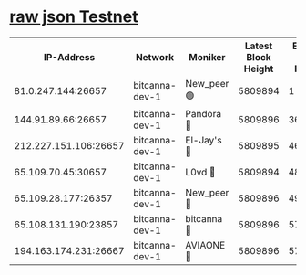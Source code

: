 [raw json Testnet](https://rpc-check.bcat.stavr.tech/bcat/rpc-bcat-result.json)
=


<table><tr><th>IP-Address</th><th>Network</th><th>Moniker</th><th>Latest Block Height</th><th>Earliest Block Height</th><th>Catching Up</th><th>Tx Index</th><th>Voting Power</th><th>Scan Time</th></tr><tr><td>81.0.247.144:26657</td><td>bitcanna-dev-1</td><td>New_peer 🟢</td><td>5809894</td><td>1</td><td>False</td><td>on</td><td>0</td><td>2024-01-03T17:18:16.768605239UTC</td></tr><tr><td>144.91.89.66:26657</td><td>bitcanna-dev-1</td><td>Pandora 🔴</td><td>5809896</td><td>3675711</td><td>False</td><td>on</td><td>2096387</td><td>2024-01-03T17:18:26.554481609UTC</td></tr><tr><td>212.227.151.106:26657</td><td>bitcanna-dev-1</td><td>El-Jay's 🔴</td><td>5809895</td><td>4670391</td><td>False</td><td>on</td><td>2218164</td><td>2024-01-03T17:18:23.488911574UTC</td></tr><tr><td>65.109.70.45:30657</td><td>bitcanna-dev-1</td><td>L0vd 🔴</td><td>5809894</td><td>4828155</td><td>False</td><td>on</td><td>7920</td><td>2024-01-03T17:18:17.121223934UTC</td></tr><tr><td>65.109.28.177:26357</td><td>bitcanna-dev-1</td><td>New_peer 🔴</td><td>5809896</td><td>4952911</td><td>False</td><td>on</td><td>2237067</td><td>2024-01-03T17:18:23.807255262UTC</td></tr><tr><td>65.108.131.190:23857</td><td>bitcanna-dev-1</td><td>bitcanna 🔴</td><td>5809896</td><td>5709896</td><td>False</td><td>off</td><td>82368</td><td>2024-01-03T17:18:24.163496629UTC</td></tr><tr><td>194.163.174.231:26667</td><td>bitcanna-dev-1</td><td>AVIAONE 🔴</td><td>5809896</td><td>5798281</td><td>False</td><td>on</td><td>1949865</td><td>2024-01-03T17:18:28.942411471UTC</td></tr></table>